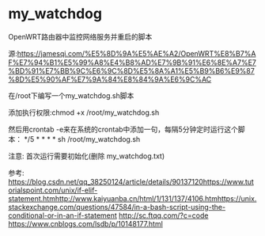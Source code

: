 # my_watchdog
OpenWRT路由器中监控网络服务并重启的脚本

源:https://jamesqi.com/%E5%8D%9A%E5%AE%A2/OpenWRT%E8%B7%AF%E7%94%B1%E5%99%A8%E4%B8%AD%E7%9B%91%E6%8E%A7%E7%BD%91%E7%BB%9C%E6%9C%8D%E5%8A%A1%E5%B9%B6%E9%87%8D%E5%90%AF%E7%9A%84%E8%84%9A%E6%9C%AC

在/root下编写一个my_watchdog.sh脚本

添加执行权限:chmod +x /root/my_watchdog.sh

然后用crontab -e来在系统的crontab中添加一句，每隔5分钟定时运行这个脚本：
*/5 * * * * sh /root/my_watchdog.sh

注意: 首次运行需要初始化(删除 my_watchdog.txt)

参考:
https://blog.csdn.net/qq_38250124/article/details/90137120https://www.tutorialspoint.com/unix/if-elif-statement.htmhttp://www.kaiyuanba.cn/html/1/131/137/4106.htmhttps://unix.stackexchange.com/questions/47584/in-a-bash-script-using-the-conditional-or-in-an-if-statement
http://sc.ftqq.com/?c=code
https://www.cnblogs.com/lsdb/p/10148177.html
